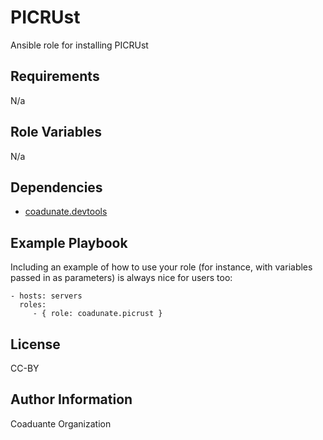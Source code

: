 PICRUst
=========

Ansible role for installing PICRUst

Requirements
------------

N/a

Role Variables
--------------

N/a

Dependencies
------------

- [coadunate.devtools](https://galaxy.ansible.com/coadunate/devtools)

Example Playbook
----------------

Including an example of how to use your role (for instance, with variables passed in as parameters) is always nice for users too:

    - hosts: servers
      roles:
         - { role: coadunate.picrust }

License
-------

CC-BY

Author Information
------------------

Coaduante Organization
